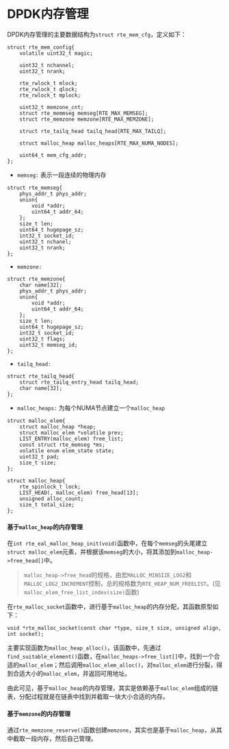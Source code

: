 # DPDK内存管理

DPDK内存管理的主要数据结构为`struct rte_mem_cfg`，定义如下：
```
struct rte_mem_config{
	volatile uint32_t magic;

	uint32_t nchannel;
	uint32_t nrank;

	rte_rwlock_t mlock;
	rte_rwlock_t qlock;
	rte_rwlock_t mplock;

	uint32_t memzone_cnt;
	struct rte_memmseg memseg[RTE_MAX_MEMSEG];
	struct rte_memzone memzone[RTE_MAX_MEMZONE];

	struct rte_tailq_head tailq_head[RTE_MAX_TAILQ];

	struct malloc_heap malloc_heaps[RTE_MAX_NUMA_NODES];

	uint64_t mem_cfg_addr;
};
```
+ `memseg:` 表示一段连续的物理内存
```
struct rte_memseg{
	phys_addr_t phys_addr;
	union{
		void *addr;
		uint64_t addr_64;
	};
	size_t len;
	uint64_t hugepage_sz;
	int32_t socket_id;
	uint32_t nchanel;
	uint32_t nrank;
};
```

+ `memzone:`
```
struct rte_memzone{
	char name[32];
	phys_addr_t phys_addr;
	union{
		void *addr;
		uint64_t addr_64;
	};
	size_t len;
	uint64_t hugepage_sz;
	int32_t socket_id;
	uint32_t flags;
	uint32_t memseg_id;
};
```

+ `tailq_head:`
```
struct rte_tailq_head{
	struct rte_tailq_entry_head tailq_head;
	char name[32];
};
```

+ `malloc_heaps:` 为每个NUMA节点建立一个`malloc_heap`
```
struct malloc_elem{
	struct malloc_heap *heap;
	struct malloc_elem *volatile prev;
	LIST_ENTRY(malloc_elem) free_list;
	const struct rte_memseg *ms;
	volatile enum elem_state state;
	uint32_t pad;
	size_t size;
};

struct malloc_heap{
	rte_spinlock_t lock;
	LIST_HEAD(, malloc_elem) free_head[13];
	unsigned alloc_count;
	size_t total_size;
};
```

#### 基于`malloc_heap`的内存管理
在`int rte_eal_malloc_heap_init(void)`函数中，在每个`memseg`的头尾建立`struct malloc_elem`元素，并根据该`memseg`的大小，将其添加到`malloc_heap->free_head[]`中。

> `malloc_heap->free_head`的规格，由宏`MALLOC_MINSIZE_LOG2`和`MALLOC_LOG2_INCREMENT`控制，总的规格数为`RTE_HEAP_NUM_FREELIST`。(见`malloc_elem_free_list_index(size)`函数)

在`rte_malloc_socket`函数中，进行基于`malloc_heap`的内存分配，其函数原型如下：
```
void *rte_malloc_socket(const char *type, size_t size, unsigned align, int socket);
```
主要实现函数为`malloc_heap_alloc()`，该函数中，先通过`find_suitable_element()`函数，在`malloc_heaps->free_list[]`中，找到一个合适的`malloc_elem`；然后调用`malloc_elem_alloc()`，对`malloc_elem`进行分裂，得到合适大小的`malloc_elem`，并返回可用地址。

由此可见，基于`malloc_heap`的内存管理，其实是依赖基于`malloc_elem`组成的链表，分配过程就是在链表中找到并截取一块大小合适的内存。

#### 基于`memzone`的内存管理
通过`rte_memzone_reserve()`函数创建`memzone`，其实也是基于`malloc_heap`，从其中截取一段内存，然后自己管理。



